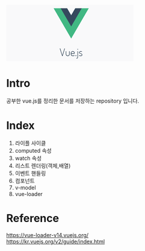 ![oop](./picture/vue.png)
# Intro

공부한 vue.js를 정리한 문서를 저장하는 repository 입니다.

# Index

1. 라이플 사이클
2. computed 속성
3. watch 속성
4. 리스트 렌더링(객체,배열)
5. 이벤트 핸들링
6. 컴포넌트
7. v-model
8. vue-loader

# Reference 
https://vue-loader-v14.vuejs.org/  <br>
https://kr.vuejs.org/v2/guide/index.html